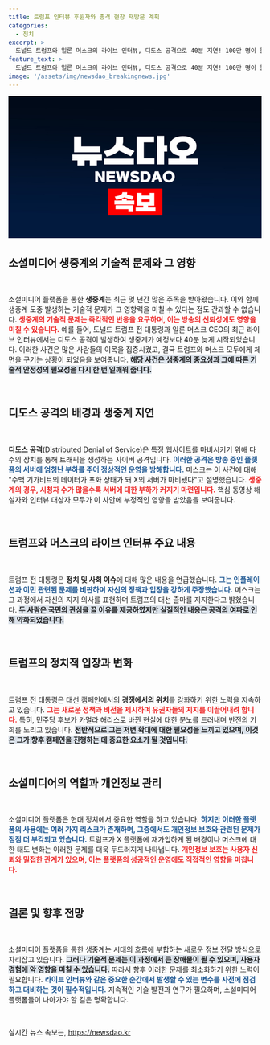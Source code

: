 ```yaml
---
title: 트럼프 인터뷰 후원자와 총격 현장 재방문 계획
categories:
  - 정치
excerpt: >
  도널드 트럼프와 일론 머스크의 라이브 인터뷰, 디도스 공격으로 40분 지연! 100만 명이 몰린 온라인 생중계에서 두 사람의 큰 다툼과 정치적 공방이 있었다. 후폭풍은 과연 어떨까? 클릭해서 자세히 알아보세요!
feature_text: >
  도널드 트럼프와 일론 머스크의 라이브 인터뷰, 디도스 공격으로 40분 지연! 100만 명이 몰린 온라인 생중계에서 두 사람의 큰 다툼과 정치적 공방이 있었다. 후폭풍은 과연 어떨까? 클릭해서 자세히 알아보세요!
image: '/assets/img/newsdao_breakingnews.jpg'
---
```


<p><img src="/assets/img/newsdao_breakingnews.jpg" alt="koreaapp 속보" /></p>

<h2 data-ke-size="size26">소셜미디어 생중계의 기술적 문제와 그 영향</h2>

<p data-ke-size="size16">&nbsp;</p>

<p>소셜미디어 플랫폼을 통한 <strong>생중계</strong>는 최근 몇 년간 많은 주목을 받아왔습니다. 이와 함께 생중계 도중 발생하는 기술적 문제가 그 영향력을 미칠 수 있다는 점도 간과할 수 없습니다. <b><span style="color: #ee2323;">생중계의 기술적 문제는 즉각적인 반응을 요구하며, 이는 방송의 신뢰성에도 영향을 미칠 수 있습니다.</span></b> 예를 들어, 도널드 트럼프 전 대통령과 일론 머스크 CEO의 최근 라이브 인터뷰에서는 디도스 공격이 발생하여 생중계가 예정보다 40분 늦게 시작되었습니다. 이러한 사건은 많은 사람들의 이목을 집중시켰고, 결국 트럼프와 머스크 모두에게 체면을 구기는 상황이 되었음을 보여줍니다. <b><span style="background-color: #21538527;">해당 사건은 생중계의 중요성과 그에 따른 기술적 안정성의 필요성을 다시 한 번 일깨워 줍니다.</span></b></p>

<p data-ke-size="size16">&nbsp;</p>

<h2 data-ke-size="size26">디도스 공격의 배경과 생중계 지연</h2>

<p data-ke-size="size16">&nbsp;</p>

<p><strong>디도스 공격</strong>(Distributed Denial of Service)은 특정 웹사이트를 마비시키기 위해 다수의 장치를 통해 트래픽을 생성하는 사이버 공격입니다. <b><span style="color: #1a5490;">이러한 공격은 방송 중인 플랫폼의 서버에 엄청난 부하를 주어 정상적인 운영을 방해합니다.</span></b> 머스크는 이 사건에 대해 "수백 기가비트의 데이터가 포화 상태가 돼 X의 서버가 마비됐다"고 설명했습니다. <b><span style="color: #ee2323;">생중계의 경우, 시청자 수가 많을수록 서버에 대한 부하가 커지기 마련입니다.</span></b> 핵심 동영상 해설자와 인터뷰 대상자 모두가 이 사안에 부정적인 영향을 받았음을 보여줍니다.</p>

<p data-ke-size="size16">&nbsp;</p>

<h2 data-ke-size="size26">트럼프와 머스크의 라이브 인터뷰 주요 내용</h2>

<p data-ke-size="size16">&nbsp;</p>

<p>트럼프 전 대통령은 <strong>정치 및 사회 이슈</strong>에 대해 많은 내용을 언급했습니다. <b><span style="color: #1a5490;">그는 인플레이션과 이민 관련된 문제를 비판하며 자신의 정책과 입장을 강하게 주장했습니다.</span></b> 머스크는 그 과정에서 자신의 지지 의사를 표현하며 트럼프의 대선 출마를 지지한다고 밝혔습니다. <b><span style="background-color: #21538527;">두 사람은 국민의 관심을 끌 이유를 제공하였지만 실질적인 내용은 공격의 여파로 인해 약화되었습니다.</span></b></p>

<p data-ke-size="size16">&nbsp;</p>

<h2 data-ke-size="size26">트럼프의 정치적 입장과 변화</h2>

<p data-ke-size="size16">&nbsp;</p>

<p>트럼프 전 대통령은 대선 캠페인에서의 <strong>경쟁에서의 위치</strong>를 강화하기 위한 노력을 지속하고 있습니다. <b><span style="color: #ee2323;">그는 새로운 정책과 비전을 제시하며 유권자들의 지지를 이끌어내려 합니다.</span></b> 특히, 민주당 후보가 카멀라 해리스로 바뀐 현실에 대한 분노를 드러내며 반전의 기회를 노리고 있습니다. <b><span style="background-color: #21538527;">전반적으로 그는 저변 확대에 대한 필요성을 느끼고 있으며, 이것은 그가 향후 캠페인을 진행하는 데 중요한 요소가 될 것입니다.</span></b></p>

<p data-ke-size="size16">&nbsp;</p>

<h2 data-ke-size="size26">소셜미디어의 역할과 개인정보 관리</h2>

<p data-ke-size="size16">&nbsp;</p>

<p>소셜미디어 플랫폼은 현대 정치에서 중요한 역할을 하고 있습니다. <b><span style="color: #1a5490;">하지만 이러한 플랫폼의 사용에는 여러 가지 리스크가 존재하며, 그중에서도 개인정보 보호와 관련된 문제가 점점 더 부각되고 있습니다.</span></b> 트럼프가 X 플랫폼에 재가입하게 된 배경이나 머스크에 대한 태도 변화는 이러한 문제를 더욱 두드러지게 나타냅니다. <b><span style="color: #ee2323;">개인정보 보호는 사용자 신뢰와 밀접한 관계가 있으며, 이는 플랫폼의 성공적인 운영에도 직접적인 영향을 미칩니다.</span></b></p>

<p data-ke-size="size16">&nbsp;</p>

<h2 data-ke-size="size26">결론 및 향후 전망</h2>

<p data-ke-size="size16">&nbsp;</p>

<p>소셜미디어 플랫폼을 통한 생중계는 시대의 흐름에 부합하는 새로운 정보 전달 방식으로 자리잡고 있습니다. <b><span style="background-color: #21538527;">그러나 기술적 문제는 이 과정에서 큰 장애물이 될 수 있으며, 사용자 경험에 악 영향을 미칠 수 있습니다.</span></b> 따라서 향후 이러한 문제를 최소화하기 위한 노력이 필요합니다. <b><span style="color: #1a5490;">라이브 인터뷰와 같은 중요한 순간에서 발생할 수 있는 변수를 사전에 점검하고 대비하는 것이 필수적입니다.</span></b> 지속적인 기술 발전과 연구가 필요하며, 소셜미디어 플랫폼들이 나아가야 할 길은 명확합니다.</p>

<p data-ke-size="size16">&nbsp;</p>
실시간 뉴스 속보는, <a href="https://newsdao.kr" rel="dofollow">https://newsdao.kr</a>


